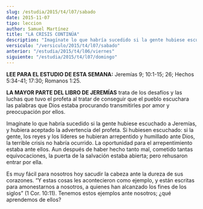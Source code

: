 ```yaml
---
slug: /estudia/2015/t4/l07/sabado
date: 2015-11-07
tipo: leccion
author: Samuel Martínez
title: "LA CRISIS CONTINÚA"
description: "Imagínate lo que habría sucedido si la gente hubiese escuchado a Jeremías, y  hubiera aceptado la advertencia del profeta. Si hubiesen escuchado: si la  gente, los reyes y los líderes se hubieran arrepentido y humillado ante Dios,  la terrible crisis no habría ocurrido."
versiculo: "/versiculo/2015/t4/l07/sabado"
anterior: "/estudia/2015/t4/l06/viernes"
siguiente: "/estudia/2015/t4/l07/domingo"
---
```


**LEE PARA EL ESTUDIO DE ESTA SEMANA:** Jeremías 9; 10:1-15; 26; Hechos 5:34-41; 17:30; Romanos 1:25.

**LA MAYOR PARTE DEL LIBRO DE JEREMÍAS** trata de los desafíos y las luchas que tuvo el profeta al tratar de conseguir que el pueblo escuchara las palabras que Dios estaba procurando transmitirles por amor y preocupación por ellos.

Imagínate lo que habría sucedido si la gente hubiese escuchado a Jeremías, y hubiera aceptado la advertencia del profeta. Si hubiesen escuchado: si la gente, los reyes y los líderes se hubieran arrepentido y humillado ante Dios, la terrible crisis no habría ocurrido. La oportunidad para el arrepentimiento estaba ante ellos. Aun después de haber hecho tanto mal, cometido tantas equivocaciones, la puerta de la salvación estaba abierta; pero rehusaron entrar por ella.

Es muy fácil para nosotros hoy sacudir la cabeza ante la dureza de sus corazones. “Y estas cosas les acontecieron como ejemplo, y están escritas para amonestarnos a nosotros, a quienes han alcanzado los fines de los siglos” (1 Cor. 10:11). Tenemos estos ejemplos ante nosotros; ¿qué aprendemos de ellos?
